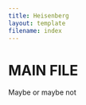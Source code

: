```yaml
---
title: Heisenberg
layout: template
filename: index
--- 
```


<h1>MAIN FILE</h1>
<p>Maybe or maybe not</p>